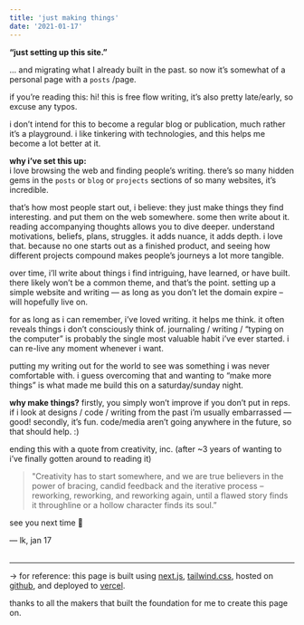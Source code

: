 ```yaml
---
title: 'just making things'
date: '2021-01-17'
---
```


**“just setting up this site.”** 

… and migrating what I already built in the past. so now it’s somewhat of a personal page with a `posts` /page.

if you’re reading this: hi! this is free flow writing, it’s also pretty late/early, so excuse any typos.

i don’t intend for this to become a regular blog or publication, much rather it’s a playground. i like tinkering with technologies, and this helps me become a lot better at it. 

**why i’ve set this up:**<br> 
i love browsing the web and finding people’s writing. there’s so many hidden gems in the `posts` or `blog` or `projects` sections of so many websites, it’s incredible. 

that’s how most people start out, i believe: they just make things they find interesting. and put them on the web somewhere. some then write about it. reading accompanying thoughts allows you to dive deeper. understand motivations, beliefs, plans, struggles. it adds nuance, it adds depth. i love that. because no one starts out as a finished product, and seeing how different projects compound makes people’s journeys a lot more tangible.

over time, i’ll write about things i find intriguing, have learned, or have built. there likely won’t be a common theme, and that’s the point. setting up a simple website and writing — as long as you don’t let the domain expire – will hopefully live on.

for as long as i can remember, i’ve loved writing. it helps me think. it often reveals things i don’t consciously think of. journaling / writing / “typing on the computer” is probably the single most valuable habit i’ve ever started. i can re-live any moment whenever i want.

putting my writing out for the world to see was something i was never comfortable with. i guess overcoming that and wanting to “make more things” is what made me build this on a saturday/sunday night.

**why make things?** firstly, you simply won’t improve if you don’t put in reps. if i look at designs / code / writing from the past i’m usually embarrassed — good! secondly, it’s fun. code/media aren’t going anywhere in the future, so that should help. :) 

ending this with a quote from creativity, inc. (after ~3 years of wanting to i’ve finally gotten around to reading it)

> "Creativity has to start somewhere, and we are true believers in the power of bracing, candid feedback and the iterative process – reworking, reworking, and reworking again, until a flawed story finds it throughline or a hollow character finds its soul.”

see you next time 👋

— lk, jan 17 <br><br>

-----
→ for reference: this page is built using [next.js](https://nextjs.org/), [tailwind.css](https://tailwindcss.com/), hosted on [github](https://github.com), and deployed to [vercel](https://https://vercel.com/). 

thanks to all the makers that built the foundation for me to create this page on. 
